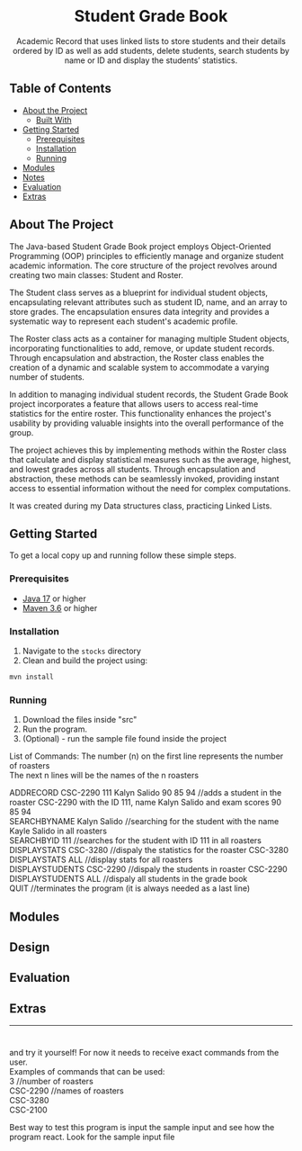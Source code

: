 <br />
<p align="center">
  <h1 align="center">Student Grade Book</h1>

  <p align="center">
    Academic Record that uses linked lists to store students and their details ordered by ID as well as add students, delete students, search students by name or ID and display the 
students’ statistics.
  </p>
</p>

## Table of Contents

* [About the Project](#about-the-project)
  * [Built With](#built-with)
* [Getting Started](#getting-started)
  * [Prerequisites](#prerequisites)
  * [Installation](#installation)
  * [Running](#running)
* [Modules](#modules)
* [Notes](#notes)
* [Evaluation](#evaluation)
* [Extras](#extras)

## About The Project

The Java-based Student Grade Book project employs Object-Oriented Programming (OOP) principles to efficiently manage and organize student academic information. The core structure of the project revolves around creating two main classes: Student and Roster.       

The Student class serves as a blueprint for individual student objects, encapsulating relevant attributes such as student ID, name, and an array to store grades. The encapsulation ensures data integrity and provides a systematic way to represent each student's academic profile.    

The Roster class acts as a container for managing multiple Student objects, incorporating functionalities to add, remove, or update student records. Through encapsulation and abstraction, the Roster class enables the creation of a dynamic and scalable system to accommodate a varying number of students.   

In addition to managing individual student records, the Student Grade Book project incorporates a feature that allows users to access real-time statistics for the entire roster. This functionality enhances the project's usability by providing valuable insights into the overall performance of the group.    

The project achieves this by implementing methods within the Roster class that calculate and display statistical measures such as the average, highest, and lowest grades across all students. Through encapsulation and abstraction, these methods can be seamlessly invoked, providing instant access to essential information without the need for complex computations.   

It was created during my Data structures class, practicing Linked Lists.  
## Getting Started

To get a local copy up and running follow these simple steps.

### Prerequisites

* [Java 17](https://www.oracle.com/java/technologies/javase/jdk17-archive-downloads.html) or higher
* [Maven 3.6](https://maven.apache.org/download.cgi) or higher

### Installation

1. Navigate to the `stocks` directory
2. Clean and build the project using:
```sh
mvn install
```

### Running

1. Download the files inside "src"
2. Run the program.
3. (Optional) - run the sample file found inside the project

List of Commands: 
The number (n) on the first line represents the number of roasters    
The next n lines will be the names of the n roasters   

ADDRECORD CSC-2290 111 Kalyn Salido 90 85 94 //adds a student in the roaster CSC-2290 with the ID 111, name Kalyn Salido and exam scores 90 85 94   
SEARCHBYNAME Kalyn Salido //searching for the student with the name Kayle Salido in all roasters   
SEARCHBYID 111 //searches for the student with ID 111 in all roasters   
DISPLAYSTATS CSC-3280 //dispaly the statistics for the roaster CSC-3280   
DISPLAYSTATS ALL //display stats for all roasters    
DISPLAYSTUDENTS CSC-2290 //dispaly the students in roaster CSC-2290   
DISPLAYSTUDENTS ALL //dispaly all students in the grade book   
QUIT //terminates the program (it is always needed as a last line)


## Modules

<!--
Describe each module in the project, what their purpose is and how they are used in your program. Try to aim for at least 100 words per module.
-->

## Design

<!--
List all the design patterns you used in your program. For every pattern, describe the following:
- Where it is used in your application.
- What benefit it provides in your application. Try to be specific here. For example, don't just mention a pattern improves maintainability, but explain in what way it does so.
-->

## Evaluation

<!--
Discuss the stability of your implementation. What works well? Are there any bugs? Is everything tested properly? Are there still features that have not been implemented? Also, if you had the time, what improvements would you make to your implementation? Are there things which you would have done completely differently? Try to aim for at least 250 words.
-->

## Extras

<!--
If you implemented any extras, you can list/mention them here.
-->

___


<!-- Below you can find some sections that you would normally put in a README, but we decided to leave out (either because it is not very relevant, or because it is covered by one of the added sections) -->

<!-- ## Usage -->
<!-- Use this space to show useful examples of how a project can be used. Additional screenshots, code examples and demos work well in this space. You may also link to more resources. -->

<!-- ## Roadmap -->
<!-- Use this space to show your plans for future additions -->

<!-- ## Contributing -->
<!-- You can use this section to indicate how people can contribute to the project -->

<!-- ## License -->
<!-- You can add here whether the project is distributed under any license -->


<!-- ## Contact -->
<!-- If you want to provide some contact details, this is the place to do it -->

<!-- ## Acknowledgements  -->

# 


 and try it yourself!
For now it needs to receive exact commands from the user.  
Examples of commands that can be used:  
3 //number of roasters   
CSC-2290 //names of roasters   
CSC-3280  
CSC-2100  



Best way to test this program is input the sample input and see how the program react. Look for the sample input file    
